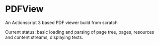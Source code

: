 # PDFView
An  Actionscript 3 based PDF viewer build from scratch

Current status: basic loading and parsing of page tree, pages, resources and content streams, displaying texts.

